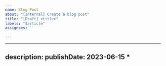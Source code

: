 ```yaml
---
name: Blog Post
about: "[Internal] Create a blog post"
title: "[Draft] <title>"
labels: "$article"
assignees: ''

---
```


---
description: <description>
publishDate: 2023-06-15 *
---
